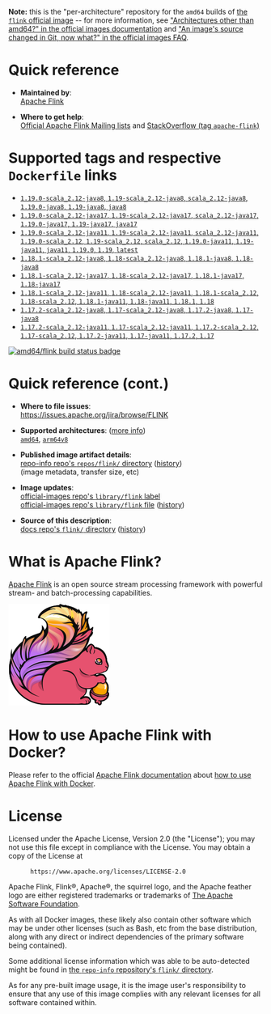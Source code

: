 <!--

********************************************************************************

WARNING:

    DO NOT EDIT "flink/README.md"

    IT IS AUTO-GENERATED

    (from the other files in "flink/" combined with a set of templates)

********************************************************************************

-->

**Note:** this is the "per-architecture" repository for the `amd64` builds of [the `flink` official image](https://hub.docker.com/_/flink) -- for more information, see ["Architectures other than amd64?" in the official images documentation](https://github.com/docker-library/official-images#architectures-other-than-amd64) and ["An image's source changed in Git, now what?" in the official images FAQ](https://github.com/docker-library/faq#an-images-source-changed-in-git-now-what).

# Quick reference

-	**Maintained by**:  
	[Apache Flink](https://flink.apache.org/community.html#people)

-	**Where to get help**:  
	[Official Apache Flink Mailing lists](https://flink.apache.org/community.html#mailing-lists) and [StackOverflow (tag `apache-flink`)](https://stackoverflow.com/questions/tagged/apache-flink)

# Supported tags and respective `Dockerfile` links

-	[`1.19.0-scala_2.12-java8`, `1.19-scala_2.12-java8`, `scala_2.12-java8`, `1.19.0-java8`, `1.19-java8`, `java8`](https://github.com/apache/flink-docker/blob/20017e8f0e81d54fe74c0f9f6a3a988ea609be8f/1.19/scala_2.12-java8-ubuntu/Dockerfile)
-	[`1.19.0-scala_2.12-java17`, `1.19-scala_2.12-java17`, `scala_2.12-java17`, `1.19.0-java17`, `1.19-java17`, `java17`](https://github.com/apache/flink-docker/blob/20017e8f0e81d54fe74c0f9f6a3a988ea609be8f/1.19/scala_2.12-java17-ubuntu/Dockerfile)
-	[`1.19.0-scala_2.12-java11`, `1.19-scala_2.12-java11`, `scala_2.12-java11`, `1.19.0-scala_2.12`, `1.19-scala_2.12`, `scala_2.12`, `1.19.0-java11`, `1.19-java11`, `java11`, `1.19.0`, `1.19`, `latest`](https://github.com/apache/flink-docker/blob/20017e8f0e81d54fe74c0f9f6a3a988ea609be8f/1.19/scala_2.12-java11-ubuntu/Dockerfile)
-	[`1.18.1-scala_2.12-java8`, `1.18-scala_2.12-java8`, `1.18.1-java8`, `1.18-java8`](https://github.com/apache/flink-docker/blob/8eb7ea1a0e668146b2da1dcd08e311e7f7f318f1/1.18/scala_2.12-java8-ubuntu/Dockerfile)
-	[`1.18.1-scala_2.12-java17`, `1.18-scala_2.12-java17`, `1.18.1-java17`, `1.18-java17`](https://github.com/apache/flink-docker/blob/8eb7ea1a0e668146b2da1dcd08e311e7f7f318f1/1.18/scala_2.12-java17-ubuntu/Dockerfile)
-	[`1.18.1-scala_2.12-java11`, `1.18-scala_2.12-java11`, `1.18.1-scala_2.12`, `1.18-scala_2.12`, `1.18.1-java11`, `1.18-java11`, `1.18.1`, `1.18`](https://github.com/apache/flink-docker/blob/8eb7ea1a0e668146b2da1dcd08e311e7f7f318f1/1.18/scala_2.12-java11-ubuntu/Dockerfile)
-	[`1.17.2-scala_2.12-java8`, `1.17-scala_2.12-java8`, `1.17.2-java8`, `1.17-java8`](https://github.com/apache/flink-docker/blob/8eb7ea1a0e668146b2da1dcd08e311e7f7f318f1/1.17/scala_2.12-java8-ubuntu/Dockerfile)
-	[`1.17.2-scala_2.12-java11`, `1.17-scala_2.12-java11`, `1.17.2-scala_2.12`, `1.17-scala_2.12`, `1.17.2-java11`, `1.17-java11`, `1.17.2`, `1.17`](https://github.com/apache/flink-docker/blob/8eb7ea1a0e668146b2da1dcd08e311e7f7f318f1/1.17/scala_2.12-java11-ubuntu/Dockerfile)

[![amd64/flink build status badge](https://img.shields.io/jenkins/s/https/doi-janky.infosiftr.net/job/multiarch/job/amd64/job/flink.svg?label=amd64/flink%20%20build%20job)](https://doi-janky.infosiftr.net/job/multiarch/job/amd64/job/flink/)

# Quick reference (cont.)

-	**Where to file issues**:  
	https://issues.apache.org/jira/browse/FLINK

-	**Supported architectures**: ([more info](https://github.com/docker-library/official-images#architectures-other-than-amd64))  
	[`amd64`](https://hub.docker.com/r/amd64/flink/), [`arm64v8`](https://hub.docker.com/r/arm64v8/flink/)

-	**Published image artifact details**:  
	[repo-info repo's `repos/flink/` directory](https://github.com/docker-library/repo-info/blob/master/repos/flink) ([history](https://github.com/docker-library/repo-info/commits/master/repos/flink))  
	(image metadata, transfer size, etc)

-	**Image updates**:  
	[official-images repo's `library/flink` label](https://github.com/docker-library/official-images/issues?q=label%3Alibrary%2Fflink)  
	[official-images repo's `library/flink` file](https://github.com/docker-library/official-images/blob/master/library/flink) ([history](https://github.com/docker-library/official-images/commits/master/library/flink))

-	**Source of this description**:  
	[docs repo's `flink/` directory](https://github.com/docker-library/docs/tree/master/flink) ([history](https://github.com/docker-library/docs/commits/master/flink))

# What is Apache Flink?

[Apache Flink](https://flink.apache.org/) is an open source stream processing framework with powerful stream- and batch-processing capabilities.

![logo](https://raw.githubusercontent.com/docker-library/docs/71398f44551617e3934a86b4b7a3c770ae093b59/flink/logo.png)

# How to use Apache Flink with Docker?

Please refer to the official [Apache Flink documentation](https://ci.apache.org/projects/flink/flink-docs-master/) about [how to use Apache Flink with Docker](https://ci.apache.org/projects/flink/flink-docs-master/ops/deployment/docker.html).

# License

Licensed under the Apache License, Version 2.0 (the "License"); you may not use this file except in compliance with the License. You may obtain a copy of the License at

	      https://www.apache.org/licenses/LICENSE-2.0

Apache Flink, Flink®, Apache®, the squirrel logo, and the Apache feather logo are either registered trademarks or trademarks of [The Apache Software Foundation](https://apache.org/).

As with all Docker images, these likely also contain other software which may be under other licenses (such as Bash, etc from the base distribution, along with any direct or indirect dependencies of the primary software being contained).

Some additional license information which was able to be auto-detected might be found in [the `repo-info` repository's `flink/` directory](https://github.com/docker-library/repo-info/tree/master/repos/flink).

As for any pre-built image usage, it is the image user's responsibility to ensure that any use of this image complies with any relevant licenses for all software contained within.
